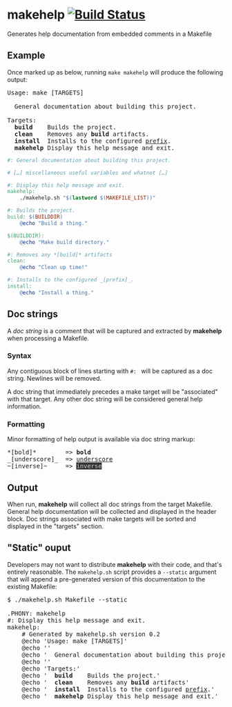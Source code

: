 # makehelp [![Build Status](https://travis-ci.org/ryanvolpe/makehelp.svg?branch=master)](https://travis-ci.org/ryanvolpe/makehelp)
Generates help documentation from embedded comments in a Makefile

## Example

Once marked up as below, running ``make makehelp`` will produce the following output:

<pre>
Usage: make [TARGETS]

  General documentation about building this project.

Targets:
  <b>build</b>    Builds the project.
  <b>clean</b>    Removes any <b>build</b> artifacts.
  <b>install</b>  Installs to the configured <u>prefix</u>.
  <b>makehelp</b> Display this help message and exit.
</pre>

~~~makefile
#: General documentation about building this project.

# […] miscellaneous useful variables and whatnot […]

#: Display this help message and exit.
makehelp:
	./makehelp.sh "$(lastword $(MAKEFILE_LIST))"

#: Builds the project.
build: $(BUILDDIR)
	@echo "Build a thing."

$(BUILDDIR):
	@echo "Make build directory."

#: Removes any *[build]* artifacts
clean:
	@echo "Clean up time!"

#: Installs to the configured _[prefix]_.
install:
	@echo "Install a thing."
~~~

## Doc strings
A *doc string* is a comment that will be captured and extracted by **makehelp** when processing a Makefile.

### Syntax
Any contiguous block of lines starting with ``#: `` will be captured as a doc string. Newlines will be removed.

A doc string that immediately precedes a make target will be "associated" with that target. Any other doc string will be considered general help information.

### Formatting
Minor formatting of help output is available via doc string markup:

<pre>
*[bold]*        => <b>bold</b>
_[underscore]_  => <u>underscore</u>
~[inverse]~     => <span style="color: #CCC; background: #333">inverse</span>
</pre>

## Output

When run, **makehelp** will collect all doc strings from the target Makefile. General help documentation will be collected and displayed in the header block. Doc strings associated with make targets will be sorted and displayed in the "targets" section.

## "Static" ouput

Developers may not want to distribute **makehelp** with their code, and that's entirely reasonable. The ``makehelp.sh`` script provides a ``--static`` argument that will append a pre-generated version of this documentation to the existing Makefile:

<pre>
$ ./makehelp.sh Makefile --static

.PHONY: makehelp
#: Display this help message and exit.
makehelp:
	# Generated by makehelp.sh version 0.2
	@echo 'Usage: make [TARGETS]'
	@echo ''
	@echo '  General documentation about building this project.'
	@echo ''
	@echo 'Targets:'
	@echo '  <b>build</b>    Builds the project.'
	@echo '  <b>clean</b>    Removes any <b>build</b> artifacts'
	@echo '  <b>install</b>  Installs to the configured <u>prefix</u>.'
	@echo '  <b>makehelp</b> Display this help message and exit.'
</pre>